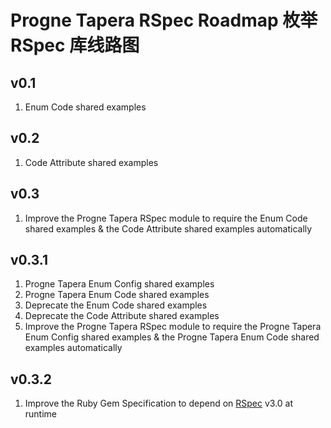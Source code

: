 # Progne Tapera RSpec Roadmap 枚举 RSpec 库线路图

## v0.1
1. Enum Code shared examples

## v0.2
1. Code Attribute shared examples

## v0.3
1. Improve the Progne Tapera RSpec module to require the Enum Code shared examples & the Code Attribute shared examples automatically

## v0.3.1
1. Progne Tapera Enum Config shared examples
2. Progne Tapera Enum Code shared examples
3. Deprecate the Enum Code shared examples
4. Deprecate the Code Attribute shared examples
5. Improve the Progne Tapera RSpec module to require the Progne Tapera Enum Config shared examples & the Progne Tapera Enum Code shared examples automatically

## v0.3.2
1. Improve the Ruby Gem Specification to depend on [RSpec](https://github.com/rspec/rspec) v3.0 at runtime
